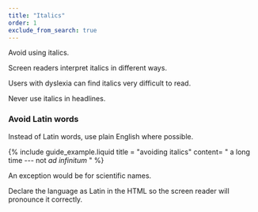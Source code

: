 ```yaml
---
title: "Italics"
order: 1
exclude_from_search: true
---
```


Avoid using italics.

Screen readers interpret italics in different ways.

Users with dyslexia can find italics very difficult to read.

Never use italics in headlines.

### Avoid Latin words

Instead of Latin words, use plain English where possible.

{% include guide_example.liquid
  title = "avoiding italics"
  content= "
a long time --- not _ad infinitum_
"
%}

An exception would be for scientific names.

Declare the language as Latin in the HTML so the screen reader will pronounce it correctly.
